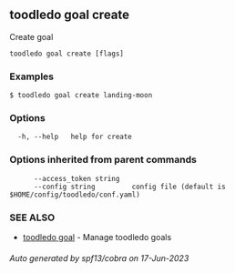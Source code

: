 ## toodledo goal create

Create goal

```
toodledo goal create [flags]
```

### Examples

```
$ toodledo goal create landing-moon

```

### Options

```
  -h, --help   help for create
```

### Options inherited from parent commands

```
      --access_token string   
      --config string         config file (default is $HOME/config/toodledo/conf.yaml)
```

### SEE ALSO

* [toodledo goal](toodledo_goal.md)	 - Manage toodledo goals

###### Auto generated by spf13/cobra on 17-Jun-2023

